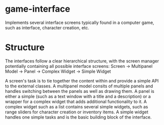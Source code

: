 # game-interface
Implements several interface screens typically found in a computer game, such as interface, character creation, etc.

# Structure
The interfaces follow a clear hierarchical structure, with the screen manager potentially containing all possible interface screens:
Screen -> Multipanel Model -> Panel -> Complex Widget -> Simple Widget

A screen's task is to tie together the content within and provide a simple API to the external classes.
A multipanel model consits of multiple panels and handles switching between the panels as well as drawing them.
A panel is either a simple (such as a text window with a title and a description) or a wrapper for a complex widget that adds additional functionality to it.
A complex widget such as a list contains several simple widgets, such as range sliders for character creation or inventory items.
A simple widget handles one simple tasks and is the basic building block of the interface.
